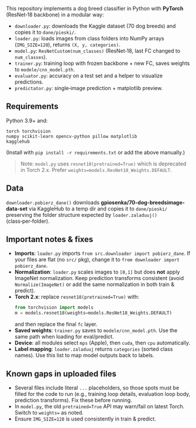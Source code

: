 This repository implements a dog breed classifier in Python with **PyTorch** (ResNet‑18 backbone) in a modular way:
- `downloader.py`: downloads the Kaggle dataset (70 dog breeds) and copies it to `dane/pieski/`.
- `loader.py`: loads images from class folders into NumPy arrays (`IMG_SIZE=128`), returns `(X, y, categories)`.
- `model.py`: `ResNetCustom(num_classes)` (ResNet‑18, last FC changed to `num_classes`).
- `trainer.py`: training loop with frozen backbone + new FC, saves weights to `modele/cnn_model.pth`.
- `evaluator.py`: accuracy on a test set and a helper to visualize predictions.
- `predictator.py`: single‑image prediction + matplotlib preview.

## Requirements
Python 3.9+ and:
```
torch torchvision
numpy scikit-learn opencv-python pillow matplotlib
kagglehub
```
(Install with `pip install -r requirements.txt` or add the above manually.)

> Note: `model.py` uses `resnet18(pretrained=True)` which is deprecated in Torch 2.x. Prefer `weights=models.ResNet18_Weights.DEFAULT`.

## Data
`downloader.pobierz_dane()` downloads **gpiosenka/70-dog-breedsimage-data-set** via KaggleHub to a temp dir and copies it to `dane/pieski/` preserving the folder structure expected by `loader.zaladuuj()` (class‑per‑folder).


## Important notes & fixes
- **Imports**: `loader.py` imports `from src.downloader import pobierz_dane`. If your files are flat (no `src/` pkg), change it to `from downloader import pobierz_dane`.
- **Normalization**: `loader.py` scales images to `[0,1]` but does **not** apply ImageNet normalization. Keep prediction transforms consistent (avoid `Normalize(ImageNet)` or add the same normalization in both train & predict).
- **Torch 2.x**: replace `resnet18(pretrained=True)` with:
  ```python
  from torchvision import models
  m = models.resnet18(weights=models.ResNet18_Weights.DEFAULT)
  ```
  and then replace the final `fc` layer.
- **Saved weights**: `trainer.py` saves to `modele/cnn_model.pth`. Use the same path when loading for eval/predict.
- **Device**: all modules select `mps` (Apple), then `cuda`, then `cpu` automatically.
- **Label mapping**: `loader.zaladuuj` returns `categories` (sorted class names). Use this list to map model outputs back to labels.

## Known gaps in uploaded files
- Several files include literal `...` placeholders, so those spots must be filled for the code to run (e.g., training loop details, evaluation loop body, prediction transforms). Fix these before running.
- In `model.py`, the old `pretrained=True` API may warn/fail on latest Torch. Switch to `weights=` as noted.
- Ensure `IMG_SIZE=128` is used consistently in train & predict.
